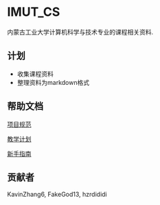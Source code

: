 # IMUT_CS

内蒙古工业大学计算机科学与技术专业的课程相关资料.

## 计划

- 收集课程资料
- 整理资料为markdown格式

## 帮助文档

[项目规范](Help/项目规范.md)

[教学计划](Help/教学计划.md)

[新手指南](Help/新手指南.md)

## 贡献者

KavinZhang6, FakeGod13, hzrdididi

